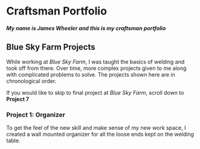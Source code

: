 # Craftsman Portfolio
##### My name is James Wheeler and this is my craftsman portfolio

## Blue Sky Farm Projects
While working at *Blue Sky Farm*, I was taught the basics of welding and took off from there. Over time, more complex projects given to me along with complicated problems to solve. The projects shown here are in chronological order. 

If you would like to skip to final project at *Blue Sky Farm*, scroll down to **Project 7**

### Project 1: Organizer
To get the feel of the new skill and make sense of my new work space, I created a wall mounted organizer for all the loose ends kept on the welding table. 
